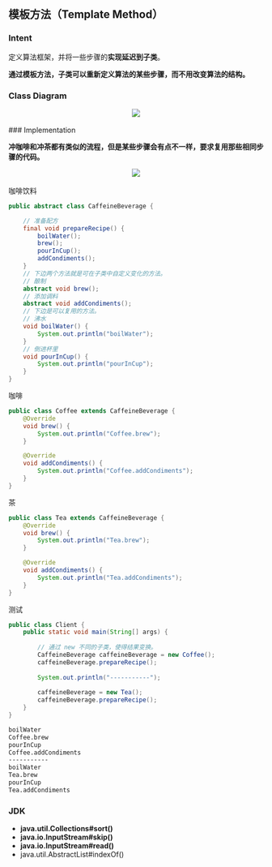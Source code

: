 ## 模板方法（Template Method）

### Intent

定义算法框架，并将一些步骤的**实现延迟到子类**。

**通过模板方法，子类可以重新定义算法的某些步骤，而不用改变算法的结构。**

### Class Diagram

<div align="center"> <img src="https://cs-notes-1256109796.cos.ap-guangzhou.myqcloud.com/ac6a794b-68c0-486c-902f-8d988eee5766.png"/> </div><br>
### Implementation

**冲咖啡和冲茶都有类似的流程，但是某些步骤会有点不一样，要求复用那些相同步骤的代码。**

<div align="center"> <img src="https://cs-notes-1256109796.cos.ap-guangzhou.myqcloud.com/11236498-1417-46ce-a1b0-e10054256955.png"/> </div><br>
咖啡饮料

```java
public abstract class CaffeineBeverage {

    // 准备配方
    final void prepareRecipe() {
        boilWater();
        brew();
        pourInCup();
        addCondiments();
    }
    // 下边两个方法就是可在子类中自定义变化的方法。
    // 酿制
    abstract void brew();
	// 添加调料
    abstract void addCondiments();
    // 下边是可以复用的方法。
    // 沸水
    void boilWater() {
        System.out.println("boilWater");
    }
	// 倒进杯里
    void pourInCup() {
        System.out.println("pourInCup");
    }
}
```

咖啡

```java
public class Coffee extends CaffeineBeverage {
    @Override
    void brew() {
        System.out.println("Coffee.brew");
    }

    @Override
    void addCondiments() {
        System.out.println("Coffee.addCondiments");
    }
}
```

茶

```java
public class Tea extends CaffeineBeverage {
    @Override
    void brew() {
        System.out.println("Tea.brew");
    }

    @Override
    void addCondiments() {
        System.out.println("Tea.addCondiments");
    }
}
```

测试

```java
public class Client {
    public static void main(String[] args) {
        
        // 通过 new 不同的子类，使得结果变换。
        CaffeineBeverage caffeineBeverage = new Coffee();
        caffeineBeverage.prepareRecipe();
        
        System.out.println("-----------");
        
        caffeineBeverage = new Tea();
        caffeineBeverage.prepareRecipe();
    }
}
```

```html
boilWater
Coffee.brew
pourInCup
Coffee.addCondiments
-----------
boilWater
Tea.brew
pourInCup
Tea.addCondiments
```

### JDK

- **java.util.Collections#sort()**
- **java.io.InputStream#skip()**
- **java.io.InputStream#read()**
- java.util.AbstractList#indexOf()
